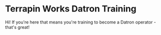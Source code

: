 
# Terrapin Works Datron Training

Hi! If you're here that means you're training to become a Datron operator - that's great!
